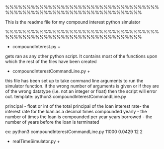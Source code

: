 %%%%%%%%%%%%%%%%%%%%%%%%%%%%%%%%%%%%%%%%%%%%%%%%%%%%%%%%%%%%%%%%%%%%

 This is the readme file for my compound interest python simulator
 
%%%%%%%%%%%%%%%%%%%%%%%%%%%%%%%%%%%%%%%%%%%%%%%%%%%%%%%%%%%%%%%%%%%%

+	compoundInterest.py	+

gets ran as any other python script. It contains most of the functions upon which
the rest of the files have been created

+   compoundInterestCommandLine.py	+

this file has been set up to take command line arguments to run the simulator function. if the wrong number of arguments is given or if they are of the wrong datatype (i.e. not an integer or float) then the script will error out.
template: 
	  python3 compoundInterestCommandLine.py <principal> <interest rate> <times compounded yearly> <years borrowed>

principal - float or int of the total principal of the loan
interest rate- the interest rate for the loan as a decimal
times compounded yearly - the number of times the loan is compounded per year
years borrowed - the number of years before the loan is terminated

ex:
	python3 compoundInterestCommandLine.py 11000 0.0429 12 2

+	realTimeSimulator.py		       +
